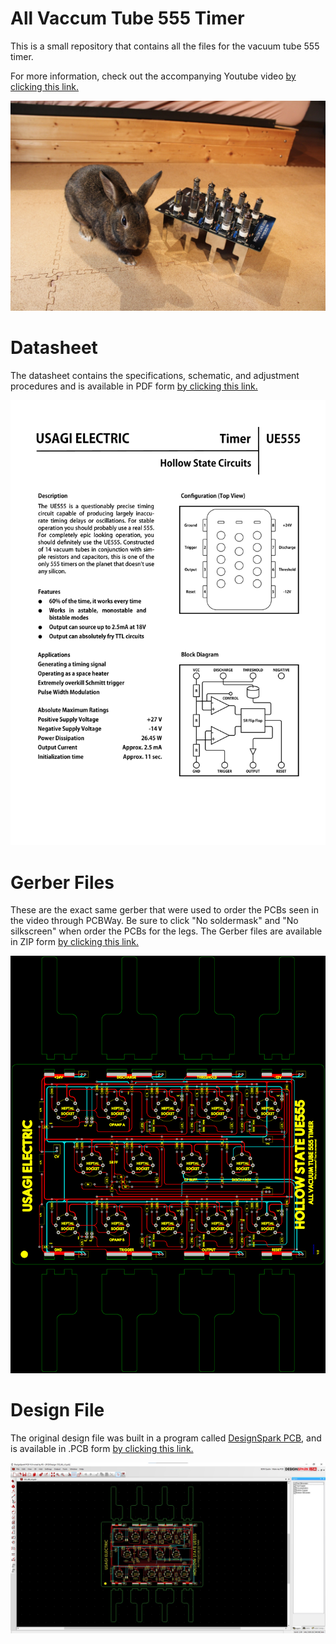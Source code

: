# All Vaccum Tube 555 Timer
This is a small repository that contains all the files for the vacuum tube 555 timer.

For more information, check out the accompanying Youtube video [by clicking this link.](https://www.youtube.com/@UsagiElectric)

![](https://github.com/Nakazoto/ue555/blob/main/Pictures/UsagiPic.JPG)

# Datasheet
The datasheet contains the specifications, schematic, and adjustment procedures and is available in PDF form [by clicking this link.](https://github.com/Nakazoto/ue555/blob/main/UE555_Datasheet_v0.1.pdf)

![](https://github.com/Nakazoto/ue555/blob/main/Pictures/DatasheetPic.png)

# Gerber Files
These are the exact same gerber that were used to order the PCBs seen in the video through PCBWay. Be sure to click "No soldermask" and "No silkscreen" when order the PCBs for the legs. The Gerber files are available in ZIP form [by clicking this link.](https://github.com/Nakazoto/ue555/tree/main/Gerber%20Files)

![](https://github.com/Nakazoto/ue555/blob/main/Pictures/GerberPic.png)

# Design File
The original design file was built in a program called [DesignSpark PCB](https://www.rs-online.com/designspark/pcb-software), and is available in .PCB form [by clicking this link.](https://github.com/Nakazoto/ue555/blob/main/DesignFile.pcb)

![](https://github.com/Nakazoto/ue555/blob/main/Pictures/DesignSparkPic.jpg)
